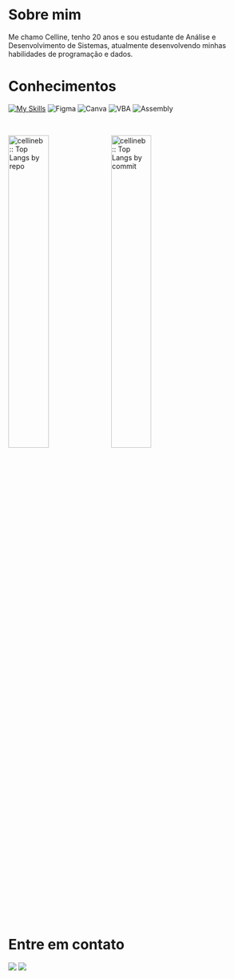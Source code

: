 # Sobre mim

Me chamo Celline, tenho 20 anos e sou estudante de Análise e Desenvolvimento de Sistemas, atualmente desenvolvendo minhas habilidades de programação e dados.

# Conhecimentos

[![My Skills](https://skillicons.dev/icons?i=css,html,java,js,mysql&theme=light)](https://skillicons.dev)
![Figma](https://img.shields.io/badge/figma-%23F24E1E.svg?style=for-the-badge&logo=figma&logoColor=white)
![Canva](https://img.shields.io/badge/Canva-%2300C4CC.svg?style=for-the-badge&logo=Canva&logoColor=white)
![VBA](https://img.shields.io/badge/-VBA-333333?style=flat&logo=VBA&logoColor=1572B6)
![Assembly](https://img.shields.io/badge/-Assembly-333333?style=flat&logo=Assembly&logoColor=1572B6)


<br/>

<p >
<img width="40%" src="https://github-profile-summary-cards.vercel.app/api/cards/repos-per-language?username=cellineb&theme=tokyonight&layout=compact&hide_border=true" alt="cellineb :: Top Langs by repo" />
<img width="40%" src="https://github-profile-summary-cards.vercel.app/api/cards/most-commit-language?username=cellineb&theme=tokyonight&layout=compact&hide_border=true" alt="cellineb :: Top Langs by commit" />
</p>
  
# Entre em contato
<a href="https://www.linkedin.com/in/cellinebitencourt/" target="blank"><img src="https://custom-icon-badges.demolab.com/badge/-LinkedIn-808080?style=for-the-badge&logo=linkedin&logoColor=white"></a>
<a href="mailto:cellinebitencourt@gmail.com" target="blank"><img src="https://custom-icon-badges.demolab.com/badge/cellinebitencourt@gmail.com-808080?style=for-the-badge&logo=mention&logoColor=white"></a>


